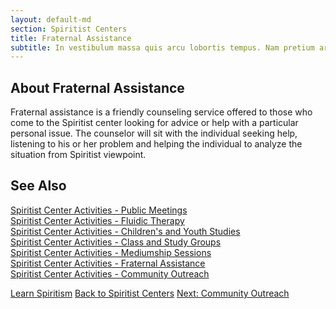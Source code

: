 ```yaml
---
layout: default-md
section: Spiritist Centers
title: Fraternal Assistance
subtitle: In vestibulum massa quis arcu lobortis tempus. Nam pretium arcu in odio vulputate luctus.
---
```


## About Fraternal Assistance

Fraternal assistance is a friendly counseling service offered to those who come to the Spiritist center looking for advice or help with a particular personal issue. The counselor will sit with the individual seeking help, listening to his or her problem and helping the individual to analyze the situation from Spiritist viewpoint.


## See Also
[Spiritist Center Activities - Public Meetings](public-meetings)  
[Spiritist Center Activities - Fluidic Therapy](fluidic-therapy)  
[Spiritist Center Activities - Children's and Youth Studies](children-youth-studies)  
[Spiritist Center Activities - Class and Study Groups](study-groups)  
[Spiritist Center Activities - Mediumship Sessions](mediumship-sessions)  
[Spiritist Center Activities - Fraternal Assistance](fraternal-assistance)  
[Spiritist Center Activities - Community Outreach](community-outreach) 


<a href="learn" class="button special">Learn Spiritism</a>
<a href="/spiritism/centers" class="button">Back to Spiritist Centers</a>
<a href="community-outreach" class="button">Next: Community Outreach</a>